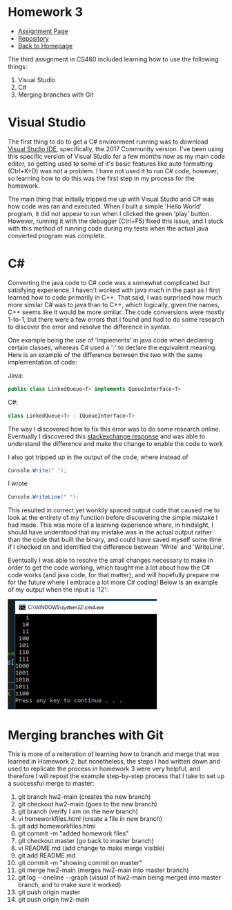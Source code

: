 # Homework 3
* [Assignment Page](http://www.wou.edu/~morses/classes/cs46x/assignments/HW3_1819.html)
* [Repository](https://github.com/jacewoods/CS460/tree/master/homework3)
* [Back to Homepage](https://jacewoods.github.io/)

The third assignment in CS460 included learning how to use the following things:
1. Visual Studio
1. C#
1. Merging branches with Git

# Visual Studio
The first thing to do to get a C# environment running was to download [Visual Studio IDE](https://visualstudio.microsoft.com/), specifically, the 2017 Community version. I've been using this specific version of Visual Studio for a few months now as my main code editor, so getting used to some of it's basic features like auto formatting (Ctrl+K+D) was not a problem. I have not used it to run C# code, however, so learning how to do this was the first step in my process for the homework.

The main thing that initially tripped me up with Visual Studio and C# was how code was ran and executed. When I built a simple 'Hello World' program, it did not appear to run when I clicked the green 'play' button. However, running it with the debugger (Ctrl+F5) fixed this issue, and I stuck with this method of running code during my tests when the actual java converted program was complete.

# C#
Converting the java code to C# code was a somewhat complicated but satisfying experience. I haven't worked with java much in the past as I first learned how to code primarily in C++. That said, I was surprised how much more similar C# was to java than to C++, which logically, given the names, C++ seems like it would be more similar. The code conversions were mostly 1-to-1, but there were a few errors that I found and had to do some research to discover the error and resolve the difference in syntax.

One example being the use of 'implements' in java code when declaring certain classes, whereas C# used a ':' to declare the equivalent meaning. Here is an example of the difference between the two with the same implementation of code:

Java:
```java
public class LinkedQueue<T> implements QueueInterface<T>
```
C#:
```c#
class LinkedQueue<T> : IQueueInterface<T>
```
The way I discovered how to fix this error was to do some research online. Eventually I discovered this [stackexchange response](https://stackoverflow.com/questions/513028/c-sharp-equivalent-of-java-implements-keyword) and was able to understand the difference and make the change to enable the code to work

I also got tripped up in the output of the code, where instead of
```c#
Console.Write(" ");
```
I wrote
```c#
Console.WriteLine(" ");
```
This resulted in correct yet wonkily spaced output code that caused me to look at the entirety of my function before discovering the simple mistake I had made. This was more of a learning experience where, in hindsight, I should have understood that my mistake was in the actual output rather than the code that built the binary, and could have saved myself some time if I checked on and identified the difference between 'Write' and 'WriteLine'.

Eventually I was able to resolve the small changes necessary to make in order to get the code working, which taught me a lot about how the C# code works (and java code, for that matter), and will hopefully prepare me for the future where I embrace a lot more C# coding! Below is an example of my output when the input is '12':

![image text](/CS460/Homework3/hw3output.PNG "Screenshot of my C# output")

# Merging branches with Git
This is more of a reiteration of learning how to branch and merge that was learned in Homework 2, but nonetheless, the steps I had written down and used to replicate the process in homework 3 were very helpful, and therefore I will repost the example step-by-step process that I take to set up a successful merge to master:

1. git branch hw2-main (creates the new branch)
1. git checkout hw2-main (goes to the new branch)
1. git branch (verify I am on the new branch)
1. vi homeworkfiles.html (create a file in new branch)
1. git add homeworkfiles.html
1. git commit -m "added homework files"
1. git checkout master (go back to master branch)
1. vi README.md (add change to make merge visible)
1. git add README.md
1. git commit -m "showing commit on master"
1. git merge hw2-main (merges hw2-main into master branch)
1. git log --oneline --graph (visual of hw2-main being merged into master branch, and to make sure it worked)
1. git push origin master
1. git push origin hw2-main
